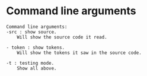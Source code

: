 <!--
 * @Author       : Daniel_Elendeer
 * @Date         : 2020-12-10 23:43:49
 * @LastEditors  : Daniel_Elendeer
 * @LastEditTime : 2020-12-11 21:35:56
 * @Description  :
-->

# Command line arguments

```note
Command line arguments:
-src : show source.
    Will show the source code it read.

- token : show tokens.
    Will show the tokens it saw in the source code.

-t : testing mode.
    Show all above.
```


